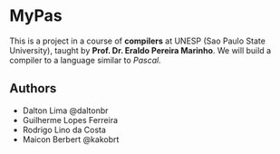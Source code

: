 # MyPas

This is a project in a course of **compilers** at UNESP (Sao Paulo State University), taught by **Prof. Dr. Eraldo Pereira Marinho**. We will build a compiler to a language similar to _Pascal._

## Authors

- Dalton Lima @daltonbr
- Guilherme Lopes Ferreira
- Rodrigo Lino da Costa
- Maicon Berbert @kakobrt
